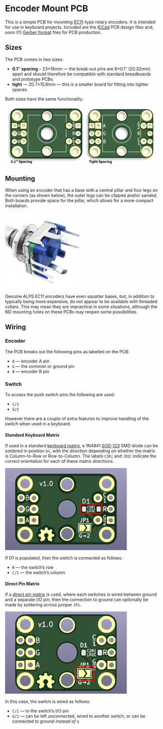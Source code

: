 # Encoder Mount PCB

This is a simple PCB for mounting [EC11]-type rotary encoders. It is intended for use in keyboard
projects. Included are the [KiCad] PCB design files and, soon (!!) [Gerber format] files for PCB
production.


## Sizes

The PCB comes in two sizes:

 * **0.1″ spacing** – 23×16mm — the break-out pins are 8×0.1″ (20.32mm) apart and should therefore
   be compatible with standard breadboards and prototype PCBs.
 * **tight** — 20.7×15.6mm — this is a smaller board for fitting into tighter spaces.

Both sizes have the same functionality.

![Encoder Mount PCB, both sizes from top](Images/encoder-mount-both-sizes-top.png)


## Mounting

When using an encoder that has a base with a central pillar and four legs on the corners (as shown
below), the outer legs can be clipped and/or sanded. Both boards provide space for the pillar, which
allows for a more compact installation.

<img src="Images/rotary-encoder-with-legs.jpg" width="250" title="Rotary encoder with “legs”">

Genuine ALPS EC11 encoders have even squatter bases, but, in addition to typically being more
expensive, do not appear to be available with threaded collars. This may mean they are impractical
in some situations, although the M2 mounting holes on these PCBs may reopen some possibilities.


## Wiring

### Encoder

The PCB breaks out the following pins as labelled on the PCB:

 * `A` — encoder A pin
 * `G` — the common or ground pin
 * `B` — encoder B pin

### Switch

To access the push switch pins the following are used:

 * `C/1`
 * `G/2`

However there are a couple of extra features to improve handling of the switch when used in a
keyboard.

#### Standard Keyboard Matrix

If used in a standard [keyboard matrix], a 1N4841 [SOD-123] SMD diode can be soldered in position
`D1`, with the direction depending on whether the matrix is Column-to-Row or Row-to-Column. The
labels `C2R|` and `|R2C` indicate the correct orientation for each of these matrix directions.

<img src="Images/encoder-mount-0-1-bottom.png" width="400"
     title="0.1″ spaced board, bottom, with diode location D1 highlighted">

If D1 is populated, then the switch is connected as follows:

 * `R` — the switch’s row
 * `C/1` — the switch’s column

#### Direct Pin Matrix

If a [direct pin matrix] is used, where each switches is wired between ground and a separate I/O
pin, then the connection to ground can optionally be made by soldering across jumper `JP1`.

<img src="Images/encoder-mount-tight-bottom.png" width="400"
     title="Tightly spaced board, bottom, with jumper location JP1 highlighted">

In this case, the switch is wired as follows:

 * `C/1` — to the switch’s I/O pin
 * `G/2` — can be left unconnected, wired to another switch, or can be connected to ground *instead
   of* `G`



[EC11]: https://tech.alpsalpine.com/e/products/detail/EC11E15204A3/
[KiCad]: https://www.kicad.org
[Gerber format]: https://en.wikipedia.org/wiki/Gerber_format
[keyboard matrix]: https://www.pcbheaven.com/wikipages/How_Key_Matrices_Works/
[SOD-123]: https://en.wikipedia.org/wiki/Small_Outline_Diode
[direct pin matrix]: https://docs.qmk.fm/#/porting_your_keyboard_to_qmk?id=direct-pin-matrix
